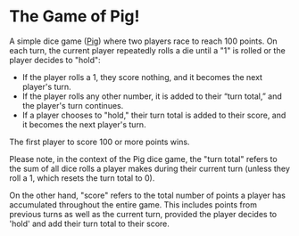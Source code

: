 # The Game of Pig!

A simple dice game ([Pig](https://en.wikipedia.org/wiki/Pig_(dice_game))) where two players race to reach 100 points. On each turn, the current player repeatedly rolls a die until a "1" is rolled or the player decides to "hold":

- If the player rolls a 1, they score nothing, and it becomes the next player's turn.
- If the player rolls any other number, it is added to their “turn total,” and the player's turn continues.
- If a player chooses to "hold," their turn total is added to their score, and it becomes the next player's turn.

The first player to score 100 or more points wins.

Please note, in the context of the Pig dice game, the "turn total" refers to the sum of all dice rolls a player makes during their current turn (unless they roll a 1, which resets the turn total to 0).

On the other hand, "score" refers to the total number of points a player has accumulated throughout the entire game. This includes points from previous turns as well as the current turn, provided the player decides to 'hold' and add their turn total to their score.
